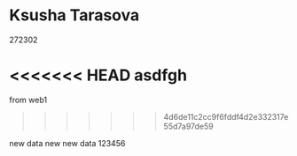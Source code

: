 # Ksusha Tarasova
272302

<<<<<<< HEAD
asdfgh
=======
from web1
>>>>>>> 4d6de11c2cc9f6fddf4d2e332317e55d7a97de59

new data
new new data
123456